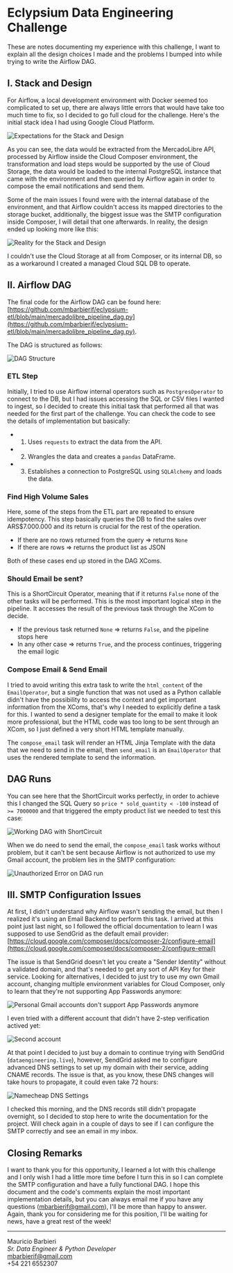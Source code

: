 # Eclypsium Data Engineering Challenge

These are notes documenting my experience with this challenge, I want to explain all the design choices I made and the problems I bumped into while trying to write the Airflow DAG.

## I. Stack and Design

For Airflow, a local development environment with Docker seemed too complicated to set up, there are always little errors that would have take too much time to fix, so I decided to go full cloud for the challenge. Here's the initial stack idea I had using Google Cloud Platform.

![Expectations for the Stack and Design](img/expectation.png)

As you can see, the data would be extracted from the MercadoLibre API, processed by Airflow inside the Cloud Composer environment, the transformation and load steps would be supported by the use of Cloud Storage, the data would be loaded to the internal PostgreSQL instance that came with the environment and then queried by Airflow again in order to compose the email notifications and send them.

Some of the main issues I found were with the internal database of the environment, and that Airflow couldn't access its mapped directories to the storage bucket, additionally, the biggest issue was the SMTP configuration inside Composer, I will detail that one afterwards. In reality, the design ended up looking more like this:

![Reality for the Stack and Design](img/reality.png)

I couldn't use the Cloud Storage at all from Composer, or its internal DB, so as a workaround I created a managed Cloud SQL DB to operate.

## II. Airflow DAG

The final code for the Airflow DAG can be found here: [https://github.com/mbarbierif/eclypsium-etl/blob/main/mercadolibre_pipeline_dag.py](https://github.com/mbarbierif/eclypsium-etl/blob/main/mercadolibre_pipeline_dag.py).

The DAG is structured as follows:

![DAG Structure](img/dag_structure.png)

### ETL Step

Initially, I tried to use Airflow internal operators such as `PostgresOperator` to connect to the DB, but I had issues accessing the SQL or CSV files I wanted to ingest, so I decided to create this initial task that performed all that was needed for the first part of the challenge. You can check the code to see the details of implementation but basically:

* 1. Uses `requests` to extract the data from the API.
* 2. Wrangles the data and creates a `pandas` DataFrame.
* 3. Establishes a connection to PostgreSQL using `SQLAlchemy` and loads the data.

### Find High Volume Sales

Here, some of the steps from the ETL part are repeated to ensure idempotency. This step basically queries the DB to find the sales over ARS$7.000.000 and its return is crucial for the rest of the operation.

* If there are no rows returned from the query => returns `None`
* If there are rows => returns the product list as JSON

Both of these cases end up stored in the DAG XComs.

### Should Email be sent?

This is a ShortCircuit Operator, meaning that if it returns `False` none of the other tasks will be performed. This is the most important logical step in the pipeline. It accesses the result of the previous task through the XCom to decide.

* If the previous task returned `None` => returns `False`, and the pipeline stops here
* In any other case => returns `True`, and the process continues, triggering the email logic

### Compose Email & Send Email

I tried to avoid writing this extra task to write the `html_content` of the `EmailOperator`, but a single function that was not used as a Python callable didn't have the possibility to access the context and get important information from the XComs, that's why I needed to explicitly define a task for this. I wanted to send a designer template for the email to make it look more professional, but the HTML code was too long to be sent through an XCom, so I just defined a very short HTML template manually.

The `compose_email` task will render an HTML Jinja Template with the data that we need to send in the email, then `send_email` is an `EmailOperator` that uses the rendered template to send the information.

## DAG Runs

You can see here that the ShortCircuit works perfectly, in order to achieve this I changed the SQL Query so `price * sold_quantity < -100` instead of `>= 7000000` and that triggered the empty product list we needed to test this case:

![Working DAG with ShortCircuit](img/dag_shortcircuit.png)

When we do need to send the email, the `compose_email` task works without problem, but it can't be sent because Airflow is not authorized to use my Gmail account, the problem lies in the SMTP configuration:

![Unauthorized Error on DAG run](img/dag_unauthorized.png)

## III. SMTP Configuration Issues

At first, I didn't understand why Airflow wasn't sending the email, but then I realized it's using an Email Backend to perform this task. I arrived at this point just last night, so I followed the official documentation to learn I was supposed to use SendGrid as the default email provider: [https://cloud.google.com/composer/docs/composer-2/configure-email](https://cloud.google.com/composer/docs/composer-2/configure-email)

The issue is that SendGrid doesn't let you create a "Sender Identity" without a validated domain, and that's needed to get any sort of API Key for their service. Looking for alternatives, I decided to just try to use my own Gmail account, changing multiple environment variables for Cloud Composer, only to learn that they're not supporting App Passwords anymore:

![Personal Gmail accounts don't support App Passwords anymore](img/less_secure_apps.png)

I even tried with a different account that didn't have 2-step verification actived yet:

![Second account](img/app_pw.png)

At that point I decided to just buy a domain to continue trying with SendGrid (`dataengineering.live`), however, SendGrid asked me to configure advanced DNS settings to set up my domain with their service, adding CNAME records. The issue is that, as you know, these DNS changes will take hours to propagate, it could even take 72 hours:

![Namecheap DNS Settings](img/namecheap.png)

I checked this morning, and the DNS records still didn't propagate overnight, so I decided to stop here to write the documentation for the project. Will check again in a couple of days to see if I can configure the SMTP correctly and see an email in my inbox.

## Closing Remarks

I want to thank you for this opportunity, I learned a lot with this challenge and I only wish I had a little more time before I turn this in so I can complete the SMTP configuration and have a fully functional DAG. I hope this document and the code's comments explain the most important implementation details, but you can always email me if you have any questions (mbarbierif@gmail.com), I'll be more than happy to answer. Again, thank you for considering me for this position, I'll be waiting for news, have a great rest of the week!

---

Mauricio Barbieri <br>
*Sr. Data Engineer & Python Developer* <br>
mbarbierif@gmail.com <br>
+54 221 6552307
